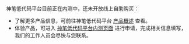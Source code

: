 神笔低代码平台目前正在内测中，还未开放线上自助购买：
- 了解更多产品信息，可前往神笔低代码平台 [产品概述](https://cloud.tencent.com/document/product/1365/51309) 查看。
- 体验产品，可进入 [神笔低代码平台内测页面]() 进行申请，完成相关信息填写，我们的工作人员会尽快与您联系。

